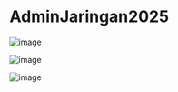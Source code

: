 # AdminJaringan2025

![image](https://github.com/user-attachments/assets/044ed21b-7d72-4f6a-82e1-997752c53fd5)

![image](https://github.com/user-attachments/assets/d0736592-6924-429b-9520-c94b56f3e226)

![image](https://github.com/user-attachments/assets/6b06987d-460e-40dc-91f3-6cdcdbd700b4)



